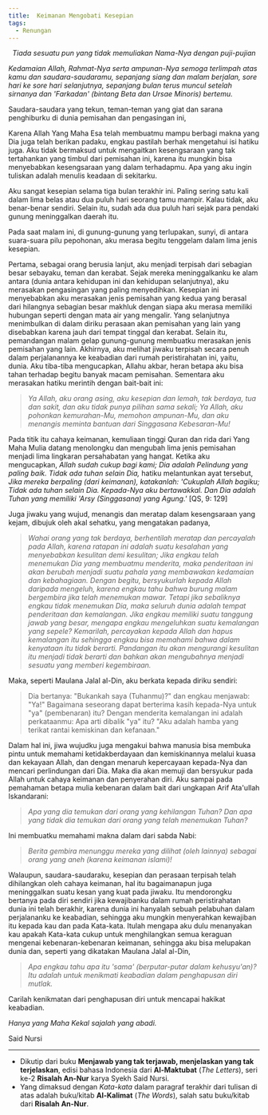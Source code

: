 ```yaml
---
title:  Keimanan Mengobati Kesepian
tags:
  - Renungan
---
```


*<p align="center">Tiada sesuatu pun yang tidak memuliakan Nama-Nya dengan puji-pujian</p>*

*Kedamaian Allah, Rahmat-Nya serta ampunan-Nya semoga terlimpah atas kamu dan saudara-saudaramu, sepanjang siang dan malam berjalan, sore hari ke sore hari selanjutnya, sepanjang bulan terus muncul setelah sirnanya dan 'Farkadan' (bintang Beta dan Ursae Minoris) bertemu.*

Saudara-saudara yang tekun, teman-teman yang giat dan sarana penghiburku di dunia pemisahan dan pengasingan ini,

Karena Allah Yang Maha Esa telah membuatmu mampu berbagi makna yang Dia juga telah berikan padaku, engkau pastilah berhak mengetahui isi hatiku juga. Aku tidak bermaksud untuk mengaitkan kesengsaraan yang tak tertahankan yang timbul dari pemisahan ini, karena itu mungkin bisa menyebabkan kesengsaraan yang dalam terhadapmu. Apa yang aku ingin tuliskan adalah menulis keadaan di sekitarku.

Aku sangat kesepian selama tiga bulan terakhir ini. Paling sering satu kali dalam lima belas atau dua puluh hari seorang tamu mampir. Kalau tidak, aku benar-benar sendiri. Selain itu, sudah ada dua puluh hari sejak para pendaki gunung meninggalkan daerah itu.

Pada saat malam ini, di gunung-gunung yang terlupakan, sunyi, di antara suara-suara pilu pepohonan, aku merasa begitu tenggelam dalam lima jenis kesepian.

Pertama, sebagai orang berusia lanjut, aku menjadi terpisah dari sebagian besar sebayaku, teman dan kerabat. Sejak mereka meninggalkanku ke alam antara (dunia antara kehidupan ini dan kehidupan selanjutnya), aku merasakan pengasingan yang paling menyedihkan. Kesepian ini menyebabkan aku merasakan jenis pemisahan yang kedua yang berasal dari hilangnya sebagian besar makhluk dengan siapa aku merasa memiliki hubungan seperti dengan mata air yang mengalir. Yang selanjutnya menimbulkan di dalam diriku perasaan akan pemisahan yang lain yang disebabkan karena jauh dari tempat tinggal dan kerabat. Selain itu, pemandangan malam gelap gunung-gunung membuatku merasakan jenis pemisahan yang lain. Akhirnya, aku melihat jiwaku terpisah secara penuh dalam perjalanannya ke keabadian dari rumah peristirahatan ini, yaitu, dunia. Aku tiba-tiba mengucapkan, Allahu akbar, heran betapa aku bisa tahan terhadap begitu banyak macam pemisahan. Sementara aku merasakan hatiku merintih dengan bait-bait ini:

> *Ya Allah, aku orang asing, aku kesepian dan lemah, tak berdaya, tua dan sakit, dan aku tidak punya pilihan sama sekali;*
> *Ya Allah, aku pohonkan kemurahan-Mu, memohon ampunan-Mu, dan aku menangis meminta bantuan dari Singgasana Kebesaran-Mu!*

Pada titik itu cahaya keimanan, kemuliaan tinggi Quran dan rida dari Yang Maha Mulia datang menolongku dan mengubah lima jenis pemisahan menjadi lima lingkaran persahabatan yang hangat. Ketika aku mengucapkan, *Allah sudah cukup bagi kami; Dia adalah Pelindung yang paling baik. Tidak ada tuhan selain Dia,* hatiku melantunkan ayat tersebut, *Jika mereka berpaling (dari keimanan), katakanlah: 'Cukuplah Allah bagiku; Tidak ada tuhan selain Dia. Kepada-Nya aku bertawakkal. Dan Dia adalah Tuhan yang memiliki 'Arsy (Singgasana) yang Agung.'* [QS, 9: 129]

Juga jiwaku yang wujud, menangis dan meratap dalam kesengsaraan yang kejam, dibujuk oleh akal sehatku, yang mengatakan padanya,

> *Wahai orang yang tak berdaya, berhentilah meratap dan percayalah pada Allah, karena ratapan ini adalah suatu kesalahan yang menyebabkan kesulitan demi kesulitan;*
> *Jika engkau telah menemukan Dia yang membuatmu menderita, maka penderitaan ini akan berubah menjadi suatu pahala yang membawakan kedamaian dan kebahagiaan.*
> *Dengan begitu, bersyukurlah kepada Allah daripada mengeluh, karena engkau tahu bahwa burung malam bergembira jika telah menemukan mawar.*
> *Tetapi jika sebaliknya engkau tidak menemukan Dia, maka seluruh dunia adalah tempat penderitaan dan kemalangan.*
> *Jika engkau memiliki suatu tanggung jawab yang besar, mengapa engkau mengeluhkan suatu kemalangan yang sepele?*
> *Kemarilah, percayakan kepada Allah dan hapus kemalangan itu sehingga engkau bisa memahami bahwa dalam kenyataan itu tidak berarti.*
> *Pandangan itu akan mengurangi kesulitan itu menjadi tidak berarti dan bahkan akan mengubahnya menjadi sesuatu yang memberi kegembiraan.*

Maka, seperti Maulana Jalal al-Din, aku berkata kepada diriku sendiri:

> Dia bertanya: "Bukankah saya (Tuhanmu)?" dan engkau menjawab: "Ya!"
> Bagaimana seseorang dapat berterima kasih kepada-Nya untuk "ya" (pembenaran) itu? Dengan menderita kemalangan ini adalah perkataanmu: Apa arti dibalik "ya" itu?
> "Aku adalah hamba yang terikat rantai kemiskinan dan kefanaan."

Dalam hal ini, jiwa wujudku juga mengakui bahwa manusia bisa membuka pintu untuk memahami ketidakberdayaan dan kemiskinannya melalui kuasa dan kekayaan Allah, dan dengan menaruh kepercayaan kepada-Nya dan mencari perlindungan dari Dia. Maka dia akan memuji dan bersyukur pada Allah untuk cahaya keimanan dan penyerahan diri. Aku sampai pada pemahaman betapa mulia kebenaran dalam bait dari ungkapan Arif Ata'ullah Iskandarani:

> *Apa yang dia temukan dari orang yang kehilangan Tuhan?*
> *Dan apa yang tidak dia temukan dari orang yang telah menemukan Tuhan?*

Ini membuatku memahami makna dalam dari sabda Nabi:

> *Berita gembira menunggu mereka yang dilihat (oleh lainnya) sebagai orang yang aneh (karena keimanan islami)!*

Walaupun, saudara-saudaraku, kesepian dan perasaan terpisah telah dihilangkan oleh cahaya keimanan, hal itu bagaimanapun juga meninggalkan suatu kesan yang kuat pada jiwaku. Itu mendorongku bertanya pada diri sendiri jika kewajibanku dalam rumah peristirahatan dunia ini telah berakhir, karena dunia ini hanyalah sebuah pelabuhan dalam perjalananku ke keabadian, sehingga aku mungkin menyerahkan kewajiban itu kepada kau dan pada Kata-kata. Itulah mengapa aku dulu menanyakan kau apakah Kata-kata cukup untuk menghilangkan semua keraguan mengenai kebenaran-kebenaran keimanan, sehingga aku bisa melupakan dunia dan, seperti yang dikatakan Maulana Jalal al-Din,

> *Apa engkau tahu apa itu 'sama' (berputar-putar dalam kehusyu'an)?*
> *Itu adalah untuk menikmati keabadian dalam penghapusan diri mutlak.*

Carilah kenikmatan dari penghapusan diri untuk mencapai hakikat keabadian.

*Hanya yang Maha Kekal sajalah yang abadi.*

Said Nursi

---

- Dikutip dari buku **Menjawab yang tak terjawab, menjelaskan yang tak terjelaskan**, edisi bahasa Indonesia dari **Al-Maktubat** (*The Letters*), seri ke-2 **Risalah An-Nur** karya Syekh Said Nursi.
- Yang dimaksud dengan *Kata-kata* dalam paragraf terakhir dari tulisan di atas adalah buku/kitab **Al-Kalimat** (*The Words*), salah satu buku/kitab dari **Risalah An-Nur**.
